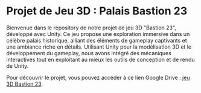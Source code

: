 # Projet de Jeu 3D : Palais Bastion 23

Bienvenue dans le repository de notre projet de jeu 3D "Bastion 23", développé avec Unity. Ce jeu propose une exploration immersive dans un célèbre palais historique, alliant des éléments de gameplay captivants et une ambiance riche en détails. Utilisant Unity pour la modélisation 3D et le développement du gameplay, nous avons intégré des mécaniques interactives tout en exploitant au mieux les outils de conception et de rendu de Unity.

Pour découvrir le projet, vous pouvez accéder à ce lien Google Drive : [jeu 3D Bastion 23](https://drive.google.com/drive/folders/1MKXObkADWXuUCLN__2uzQwrev376WoPI?usp=sharing).
